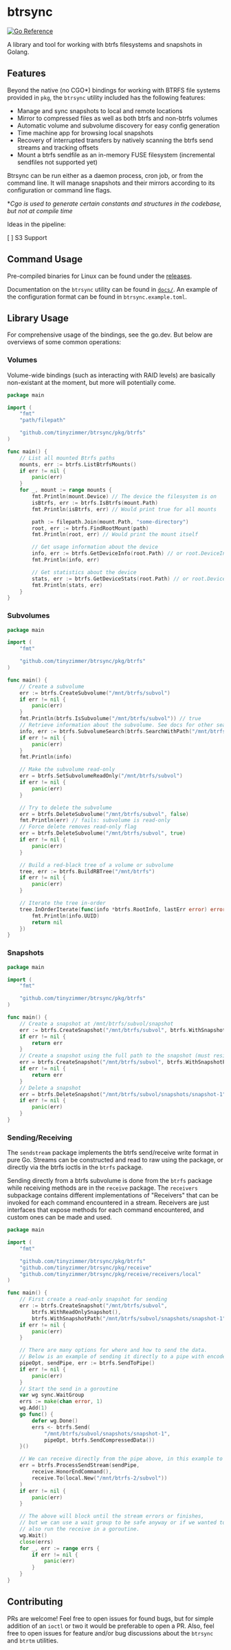 # btrsync

[![Go Reference](https://pkg.go.dev/badge/github.com/tinyzimmer/btrsync.svg)](https://pkg.go.dev/github.com/tinyzimmer/btrsync)

A library and tool for working with btrfs filesystems and snapshots in Golang.

## Features

Beyond the native (no CGO*) bindings for working with BTRFS file systems provided in `pkg`, the `btrsync` utility included has the following features:

 * Manage and sync snapshots to local and remote locations
 * Mirror to compressed files as well as both btrfs and non-btrfs volumes
 * Automatic volume and subvolume discovery for easy config generation
 * Time machine app for browsing local snapshots
 * Recovery of interrupted transfers by natively scanning the btrfs send streams and tracking offsets
 * Mount a btrfs sendfile as an in-memory FUSE filesystem (incremental sendfiles not supported yet)

Btrsync can be run either as a daemon process, cron job, or from the command line. 
It will manage snapshots and their mirrors according to its configuration or command line flags.

**Cgo is used to generate certain constants and structures in the codebase, but not at compile time*

Ideas in the pipeline:

 [ ] S3 Support

## Command Usage

Pre-compiled binaries for Linux can be found under the [releases](https://github.com/tinyzimmer/btrsync/releases).

Documentation on the `btrsync` utility can be found in [`docs/`](docs/btrsync.md). An example of the configuration format
can be found in `btrsync.example.toml`.

## Library Usage

For comprehensive usage of the bindings, see the go.dev. But below are overviews of some common operations:

### Volumes

Volume-wide bindings (such as interacting with RAID levels) are basically non-existant at the moment, but more will potentially come.

```go
package main

import (
	"fmt"
	"path/filepath"

	"github.com/tinyzimmer/btrsync/pkg/btrfs"
)

func main() {
	// List all mounted Btrfs paths
	mounts, err := btrfs.ListBtrfsMounts()
	if err != nil {
		panic(err)
	}
	for _, mount := range mounts {
		fmt.Println(mount.Device) // The device the filesystem is on
		isBtrfs, err := btrfs.IsBtrfs(mount.Path)
		fmt.Println(isBtrfs, err) // Would print true for all mounts

		path := filepath.Join(mount.Path, "some-directory")
		root, err := btrfs.FindRootMount(path)
		fmt.Println(root, err) // Would print the mount itself

		// Get usage information about the device
		info, err := btrfs.GetDeviceInfo(root.Path) // or root.DeviceInfo()
		fmt.Println(info, err)

		// Get statistics about the device
		stats, err := btrfs.GetDeviceStats(root.Path) // or root.DeviceStats()
		fmt.Println(stats, err)
	}
}
```

### Subvolumes

```go
package main

import (
	"fmt"

	"github.com/tinyzimmer/btrsync/pkg/btrfs"
)

func main() {
	// Create a subvolume
	err := btrfs.CreateSubvolume("/mnt/btrfs/subvol")
	if err != nil {
		panic(err)
	}
	fmt.Println(btrfs.IsSubvolume("/mnt/btrfs/subvol")) // true
	// Retrieve information about the subvolume. See docs for other search options.
	info, err := btrfs.SubvolumeSearch(btrfs.SearchWithPath("/mnt/btrfs/subvol"))
	if err != nil {
		panic(err)
	}
	fmt.Println(info)

	// Make the subvolume read-only
	err = btrfs.SetSubvolumeReadOnly("/mnt/btrfs/subvol")
	if err != nil {
		panic(err)
	}

	// Try to delete the subvolume
	err = btrfs.DeleteSubvolume("/mnt/btrfs/subvol", false)
	fmt.Println(err) // fails: subvolume is read-only
	// Force delete removes read-only flag
	err = btrfs.DeleteSubvolume("/mnt/btrfs/subvol", true)
	if err != nil {
		panic(err)
	}

	// Build a red-black tree of a volume or subvolume
	tree, err := btrfs.BuildRBTree("/mnt/btrfs")
	if err != nil {
		panic(err)
	}

	// Iterate the tree in-order
	tree.InOrderIterate(func(info *btrfs.RootInfo, lastErr error) error {
		fmt.Println(info.UUID)
		return nil
	})
}
```

### Snapshots

```go
package main

import (
	"fmt"

	"github.com/tinyzimmer/btrsync/pkg/btrfs"
)

func main() {
	// Create a snapshot at /mnt/btrfs/subvol/snapshot
	err := btrfs.CreateSnapshot("/mnt/btrfs/subvol", btrfs.WithSnapshotName("snapshot"))
	if err != nil { 
		return err 
	}
	// Create a snapshot using the full path to the snapshot (must reside on the same BTRFS volume)
	err = btrfs.CreateSnapshot("/mnt/btrfs/subvol", btrfs.WithSnapshotPath("/mnt/btrfs/subvol/snapshots/snapshot-1"))
	if err != nil { 
		return err 
	}
	// Delete a snapshot
	err = btrfs.DeleteSnapshot("/mnt/btrfs/subvol/snapshots/snapshot-1")
	if err != nil {
		panic(err)
	}
}
```

### Sending/Receiving

The `sendstream` package implements the btrfs send/receive write format in pure Go.
Streams can be constructed and read to raw using the package, or directly via the btrfs ioctls in the `btrfs` package.

Sending directly from a btrfs subvolume is done from the `btrfs` package while receiving methods are in the `receive` package.
The `receivers` subpackage contains different implementations of "Receivers" that can be invoked for each command encountered in a stream.
Receivers are just interfaces that expose methods for each command encountered, and custom ones can be made and used.

```go
package main

import (
	"fmt"

	"github.com/tinyzimmer/btrsync/pkg/btrfs"
	"github.com/tinyzimmer/btrsync/pkg/receive"
	"github.com/tinyzimmer/btrsync/pkg/receive/receivers/local"
)

func main() {
	// First create a read-only snapshot for sending
	err := btrfs.CreateSnapshot("/mnt/btrfs/subvol", 
		btrfs.WithReadOnlySnapshot(),
		btrfs.WithSnapshotPath("/mnt/btrfs/subvol/snapshots/snapshot-1"))
	if err != nil { 
		panic(err)
	}

	// There are many options for where and how to send the data. 
	// Below is an example of sending it directly to a pipe with encoded writes where applicable
	pipeOpt, sendPipe, err := btrfs.SendToPipe()
	if err != nil {
		panic(err)
	}
	// Start the send in a goroutine
	var wg sync.WaitGroup
	errs := make(chan error, 1)
	wg.Add(1)
	go func() {
		defer wg.Done()
		errs <- btrfs.Send(
			"/mnt/btrfs/subvol/snapshots/snapshot-1", 
			pipeOpt, btrfs.SendCompressedData())
	}()

	// We can receive directly from the pipe above, in this example to another local btrfs volume
	err = btrfs.ProcessSendStream(sendPipe, 
		receive.HonorEndCommand(),
		receive.To(local.New("/mnt/btrfs-2/subvol"))
	)
	if err != nil {
		panic(err)
	}

	// The above will block until the stream errors or finishes, 
	// but we can use a wait group to be safe anyway or if we wanted to
	// also run the receive in a goroutine.
	wg.Wait()
	close(errs)
	for _, err := range errs {
		if err != nil {
			panic(err)
		}
	}
}
```


## Contributing

PRs are welcome! Feel free to open issues for found bugs, but for simple addition of an `ioctl` or two it would be preferable to open a PR. Also, feel free to open issues for feature and/or bug discussions about the `btrsync` and `btrtm` utilities.